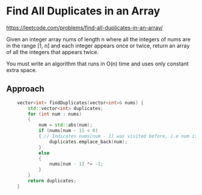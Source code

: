 # Find All Duplicates in an Array

https://leetcode.com/problems/find-all-duplicates-in-an-array/

Given an integer array nums of length n where all the integers of nums are in the range [1, n] and each integer appears once or twice, return an array of all the integers that appears twice.

You must write an algorithm that runs in O(n) time and uses only constant extra space.

## Approach 

``` C++
    vector<int> findDuplicates(vector<int>& nums) {
        std::vector<int> duplicates;
        for (int num : nums)
        {
            num = std::abs(num);
            if (nums[num - 1] < 0)
            { // Indicates nums[num - 1] was visited before, i.e num is a duplicate
                duplicates.emplace_back(num);
            }
            else
            {
                nums[num - 1] *= -1;
            }
        }        
        return duplicates;
    }
```
